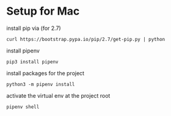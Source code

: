 # Setup for Mac

install pip via (for 2.7)

```
curl https://bootstrap.pypa.io/pip/2.7/get-pip.py | python
```

install pipenv

```
pip3 install pipenv
```

install packages for the project

```
python3 -m pipenv install
```

activate the virtual env at the project root

```
pipenv shell
```
